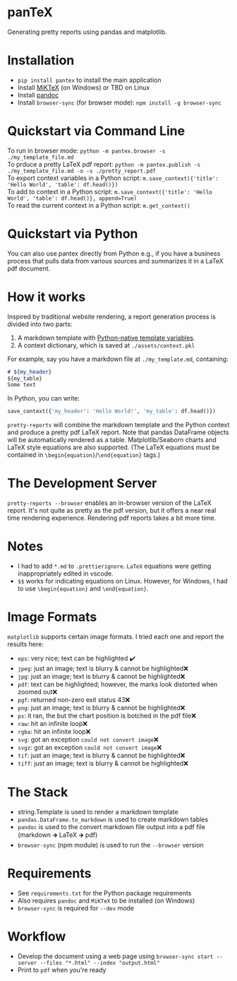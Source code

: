 # panTeX
Generating pretty reports using pandas and matplotlib.  

# Installation
* `pip install pantex` to install the main application  
* Install [MiKTeX](https://miktex.org/howto/install-miktex) (on Windows) or TBD on Linux  
* Install [pandoc](https://pandoc.org/installing.html)  
* Install `browser-sync` (for browser mode): `npm install -g browser-sync`  

# Quickstart via Command Line
To run in browser mode: `python -m pantex.browser -s ./my_template_file.md`  
To prduce a pretty LaTeX pdf report: `python -m pantex.publish -s ./my_template_file.md -o -s ./pretty_report.pdf`  
To export context variables in a Python script: `m.save_context({'title': 'Hello World', 'table': df.head()})`  
To add to context in a Python script: `m.save_context({'title': 'Hello World', 'table': df.head()}, append=True)`  
To read the current context in a Python script: `m.get_context()`  

# Quickstart via Python
You can also use pantex directly from Python e.g., if you have a business process that pulls data from 
various sources and summarizes it in a LaTeX pdf document.  


# How it works
Inspired by traditional website rendering, a report generation process is divided into two parts:  
1. A markdown template with [Python-native template variables](https://docs.python.org/3/library/string.html#template-strings).  
1. A context dictionary, which is saved at `./assets/context.pkl`  

For example, say you have a markdown file at `./my_template.md`, containing:
```markdown
# ${my_header}
${my_table}
Some text
```

In Python, you can write:  
```python
save_context({'my_header': 'Hello World!', 'my_table': df.head()})
```

`pretty-reports` will combine the markdown template and the Python context and produce a pretty pdf LaTeX report. 
Note that pandas DataFrame objects will be automatically rendered as a table.  Matplotlib/Seaborn 
charts and LaTeX style equations are also supported.  (The LaTeX equations must be contained in `\begin{equation}`/`\end{equation}` tags.)

# The Development Server
`pretty-reports --browser` enables an in-browser version of the LaTeX report.  It's not quite as pretty as the pdf version, but 
it offers a near real time rendering experience.  Rendering pdf reports takes a bit more time.

# Notes

*  I had to add `*.md` to `.prettierignore`.  `LaTeX` equations were getting inappropriately edited in vscode.  
*  `$$` works for indicating equations on Linux.  However, for Windows, I had to use `\begin{equation}` and `\end{equation}`.  

# Image Formats

`matplotlib` supports certain image formats.  I tried each one and report the results here: 
* `eps`: very nice; text can be highlighted ✔️  
* `jpeg`: just an image; text is blurry & cannot be highlighted❌  
* `jpg`: just an image; text is blurry & cannot be highlighted❌  
* `pdf`: text can be highlighted; however, the marks look distorted when zoomed out❌  
* `pgf`: returned non-zero exit status 43❌  
* `png`: just an image; text is blurry & cannot be highlighted❌  
* `ps`: it ran, the but the chart position is botched in the pdf file❌  
* `raw`: hit an infinite loop❌  
* `rgba`: hit an infinite loop❌  
* `svg`: got an exception `could not convert image`❌  
* `svgz`: got an exception `could not convert image`❌  
* `tif`: just an image; text is blurry & cannot be highlighted❌  
* `tiff`: just an image; text is blurry & cannot be highlighted❌  

# The Stack
* string.Template is used to render a markdown template  
* `pandas.DataFrame.to_markdown` is used to create markdown tables  
* `pandoc` is used to the convert markdown file output into a pdf file (markdown 🡲 LaTeX 🡲 pdf)  
* `browser-sync` (npm module) is used to run the `--browser` version  

# Requirements  
* See `requirements.txt` for the Python package requirements  
* Also requires `pandoc` and `MiKTeX` to be installed (on Windows)  
* `browser-sync` is required for `--dev` mode  

# Workflow
* Develop the document using a web page using `browser-sync start --server --files "*.html" --index "output.html"`  
* Print to `pdf` when you're ready  
